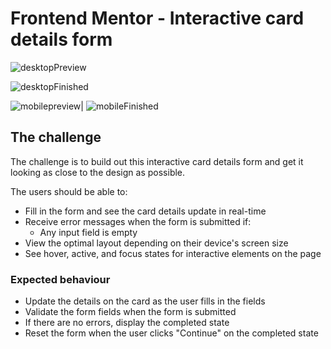 # Frontend Mentor - Interactive card details form



![desktopPreview](https://github.com/rodrigotfdev/credit-card-preview/assets/52326702/d8f1484a-2b20-44c0-98a6-5e1808d4e6ba)

![desktopFinished](https://github.com/rodrigotfdev/credit-card-preview/assets/52326702/75432c8b-18a2-4419-8564-f89efbcadeed)


 ![mobilepreview](https://github.com/rodrigotfdev/credit-card-preview/assets/52326702/b9180978-bb8c-43a6-ac7e-31691dddb46e)| ![mobileFinished](https://github.com/rodrigotfdev/credit-card-preview/assets/52326702/aacae77e-475f-41df-9bbf-c9c6626376d7)

 


## The challenge

The challenge is to build out this interactive card details form and get it looking as close to the design as possible.

The users should be able to: 

- Fill in the form and see the card details update in real-time
- Receive error messages when the form is submitted if:
  - Any input field is empty
- View the optimal layout depending on their device's screen size
- See hover, active, and focus states for interactive elements on the page



### Expected behaviour

- Update the details on the card as the user fills in the fields
- Validate the form fields when the form is submitted
- If there are no errors, display the completed state
- Reset the form when the user clicks "Continue" on the completed state









